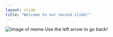```yaml
---
layout: slide
title: "Welcome to our second slide!"
---
```

![Image of meme](https://www.memecreator.org/static/images/memes/5082778.jpg)
Use the left arrow to go back!
